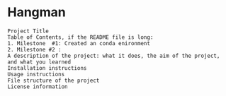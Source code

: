 # Hangman

    Project Title
    Table of Contents, if the README file is long:
    1. Milestone  #1: Created an conda enironment
    2. Milestone #2 :
    A description of the project: what it does, the aim of the project, and what you learned
    Installation instructions
    Usage instructions
    File structure of the project
    License information
